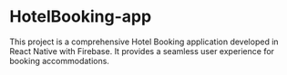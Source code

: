 # HotelBooking-app
This project is a comprehensive Hotel Booking application developed in React Native with Firebase. It provides a seamless user experience for booking accommodations.
